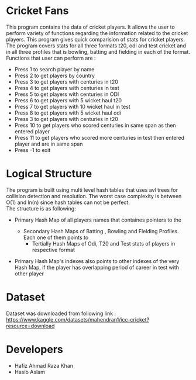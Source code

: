 # Cricket Fans
This program contains the data of cricket players. It allows the user to perform variety of functions regarding the information related to the cricket players. This program gives quick comparision of stats for cricket players. The program covers stats for all three formats t20, odi and test cricket and in all three profiles that is bowling, batting and fielding in each of the format.  
Functions that user can perform are :  
- Press 1 to search player by name 
- Press 2 to get players by country 
- Press 3 to get players with centuries in t20 
- Press 4 to get players with centuries in test 
- Press 5 to get players with centuries in ODI 
- Press 6 to get players with 5 wicket haul t20
- Press 7 to get players with 10 wicket haul in test
- Press 8 to get players with 5 wicket haul odi
- Press 3 to get players with centuries in t20 
- Press 10 to get players who scored centuries in same span as then entered player
- Press 11 to get players who scored more centuries in test then entered player and are in same span 
- Press -1 to exit  
# Logical Structure
The program is built using multi level hash tables that uses avl trees for collision detection and resolution. The worst case complexity is between O(1) and ln(n) since hash tables can not be perfect.  
The structure is as following:  
- Primary Hash Map of all players names that containes pointers to the 
  - Secondary Hash Maps of Batting , Bowling and Fielding Profiles. Each one of them points to  
    - Tertially Hash Maps of Odi, T20 and Test stats of players in respective format
    
- Primary Hash Map's indexes also points to other indexes of the very Hash Map, if the player has overlapping period of career in test with other player  
# Dataset 
Dataset was downloaded from following link : https://www.kaggle.com/datasets/mahendran1/icc-cricket?resource=download
# Developers
- Hafiz Ahmad Raza Khan
- Hasib Aslam 

